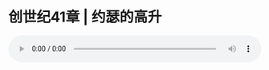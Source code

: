 # 创世纪41章 | 约瑟的高升

<audio style="width: 100%;" preload="false" controls controlslist="nodownload"><source src="https://file.simai.life/audio/mp3/2020/200119_003.mp3" type="audio/mpeg">Your browser does not support the audio element.</audio>


